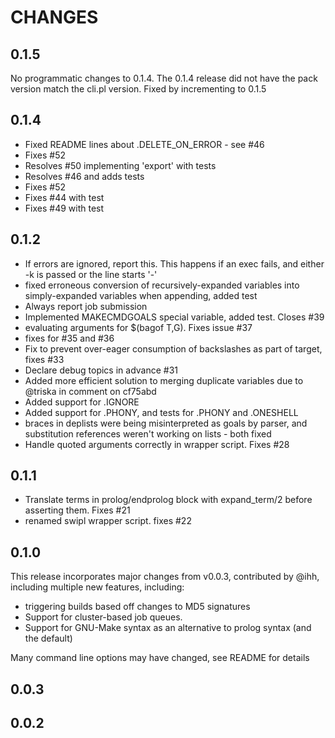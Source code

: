 # CHANGES

## 0.1.5

No programmatic changes to 0.1.4. The 0.1.4 release did not have the pack version match the cli.pl version. Fixed by incrementing to 0.1.5

## 0.1.4

 * Fixed README lines about .DELETE_ON_ERROR - see #46
 * Fixes #52
 * Resolves #50 implementing 'export' with tests
 * Resolves #46 and adds tests
 * Fixes #52
 * Fixes #44 with test
 * Fixes #49 with test

## 0.1.2

 * If errors are ignored, report this. This happens if an exec fails, and either -k is passed or the line starts '-'
 * fixed erroneous conversion of recursively-expanded variables into simply-expanded variables when appending, added test
 * Always report job submission
 * Implemented MAKECMDGOALS special variable, added test. Closes #39
 * evaluating arguments for $(bagof T,G). Fixes issue #37
 * fixes for #35 and #36
 * Fix to prevent over-eager consumption of backslashes as part of target, fixes #33
 * Declare debug topics in advance #31
 * Added more efficient solution to merging duplicate variables due to @triska in comment on cf75abd
 * Added support for .IGNORE
 * Added support for .PHONY, and tests for .PHONY and .ONESHELL
 * braces in deplists were being misinterpreted as goals by parser, and substitution references weren't working on lists - both fixed
 * Handle quoted arguments correctly in wrapper script. Fixes #28

## 0.1.1

 * Translate terms in prolog/endprolog block with expand_term/2 before asserting them. Fixes #21
 * renamed swipl wrapper script. fixes #22

## 0.1.0

This release incorporates major changes from v0.0.3, contributed by @ihh, including multiple new features, including:

 * triggering builds based off changes to MD5 signatures
 * Support for cluster-based job queues.
 * Support for GNU-Make syntax as an alternative to prolog syntax (and the default)
 
Many command line options may have changed, see README for details

## 0.0.3

## 0.0.2



